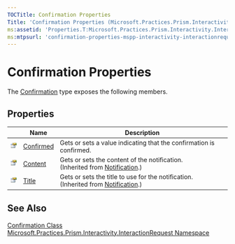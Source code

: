 ```yaml
---
TOCTitle: Confirmation Properties
Title: 'Confirmation Properties (Microsoft.Practices.Prism.Interactivity.InteractionRequest)'
ms:assetid: 'Properties.T:Microsoft.Practices.Prism.Interactivity.InteractionRequest.Confirmation'
ms:mtpsurl: 'confirmation-properties-mspp-interactivity-interactionrequest.md'
---
```


# Confirmation Properties

The [Confirmation](/patterns-practices/reference/confirmation-class-mspp-interactivity-interactionrequest) type exposes the following members.

## Properties

<table>

<thead>
<tr class="header">
<th> </th>
<th>Name</th>
<th>Description</th>
</tr>
</thead>
<tbody>
<tr class="odd">
<td><img src="/patterns-practices/reference/images/pubproperty.gif" alt="Public property"/></td>
<td><a href="/patterns-practices/reference/confirmation-confirmed-property-mspp-interactivity-interactionrequest" data-raw-source="[Confirmed](/patterns-practices/reference/confirmation-confirmed-property-mspp-interactivity-interactionrequest)">Confirmed</a></td>
<td><div class="summary">
Gets or sets a value indicating that the confirmation is confirmed.
</div></td>
</tr>
<tr class="even">
<td><img src="/patterns-practices/reference/images/pubproperty.gif" alt="Public property"/></td>
<td><a href="/patterns-practices/reference/notification-content-property-mspp-interactivity-interactionrequest" data-raw-source="[Content](/patterns-practices/reference/notification-content-property-mspp-interactivity-interactionrequest)">Content</a></td>
<td><div class="summary">
Gets or sets the content of the notification.
</div>
(Inherited from <a href="/patterns-practices/reference/confirmation-properties-mspp-interactivity-interactionrequest" data-raw-source="[Notification](/patterns-practices/reference/confirmation-properties-mspp-interactivity-interactionrequest
)">Notification</a>.)</td>
</tr>
<tr class="odd">
<td><img src="/patterns-practices/reference/images/pubproperty.gif" alt="Public property"/></td>
<td><a href="/patterns-practices/reference/notification-title-property-mspp-interactivity-interactionrequest" data-raw-source="[Title](/patterns-practices/reference/notification-title-property-mspp-interactivity-interactionrequest)">Title</a></td>
<td><div class="summary">
Gets or sets the title to use for the notification.
</div>
(Inherited from <a href="/patterns-practices/reference/confirmation-properties-mspp-interactivity-interactionrequest" data-raw-source="[Notification](/patterns-practices/reference/confirmation-properties-mspp-interactivity-interactionrequest)">Notification</a>.)</td>
</tr>
</tbody>
</table>

## See Also

[Confirmation Class](/patterns-practices/reference/confirmation-class-mspp-interactivity-interactionrequest)  
[Microsoft.Practices.Prism.Interactivity.InteractionRequest Namespace](/patterns-practices/reference/mspp-interactivity-interactionrequest-namespace)  